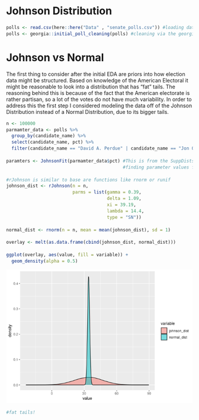 Johnson Distribution
================

``` r
polls <- read.csv(here::here("Data" , "senate_polls.csv")) #loading data
polls <- georgia::initial_poll_cleaning(polls) #cleaning via the georgia package
```

# Johnson vs Normal

The first thing to consider after the initial EDA are priors into how
election data might be structured. Based on knowledge of the American
Electoral it might be reasonable to look into a distribution that has
“fat” tails. The reasoning behind this is because of the fact that the
American electorate is rather partisan, so a lot of the votes do not
have much variability. In order to address this the first step I
considered modeling the data off of the Johnson Distribution instead of
a Normal Distribution, due to its bigger tails.

``` r
n <- 100000
parmamter_data <- polls %>% 
  group_by(candidate_name) %>%
  select(candidate_name, pct) %>%
  filter(candidate_name == "David A. Perdue" | candidate_name == "Jon Ossoff")

paramters <- JohnsonFit(parmamter_data$pct) #This is from the SuppDists package
                                            #finding parameter values for the next line of code

#rJohnson is similar to base are functions like rnorm or runif                  
johnson_dist <- rJohnson(n = n, 
                         parms = list(gamma = 0.39, 
                                      delta = 1.09, 
                                      xi = 39.19,
                                      lambda = 14.4, 
                                      type = "SN"))

normal_dist <- rnorm(n = n, mean = mean(johnson_dist), sd = 1)

overlay <- melt(as.data.frame(cbind(johnson_dist, normal_dist)))

ggplot(overlay, aes(value, fill = variable)) +
  geom_density(alpha = 0.5)
```

![](01_Johnson_Distribution_files/figure-gfm/unnamed-chunk-3-1.png)<!-- -->

``` r
#fat tails!
```
